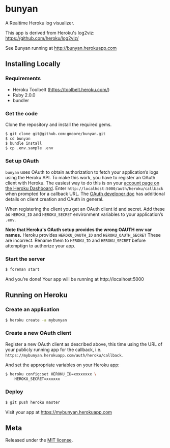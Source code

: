 # bunyan

A Realtime Heroku log visualizer.

This app is derived from Heroku's log2viz: https://github.com/heroku/log2viz/

See Bunyan running at http://bunyan.herokuapp.com

## Installing Locally

### Requirements

* Heroku Toolbelt (https://toolbelt.heroku.com/)
* Ruby 2.0.0
* bundler

### Get the code

Clone the repository and install the required gems.

```bash
$ git clone git@github.com:gmoore/bunyan.git
$ cd bunyan
$ bundle install
$ cp .env.sample .env
```

### Set up OAuth

`bunyan` uses OAuth to obtain authorization to fetch your application’s logs using the Heroku API. To make this work, you have to register an OAuth client with Heroku. The easiest way to do this is on your [account page on the Heroku Dashboard](https://dashboard.heroku.com/account). Enter `http://localhost:5000/auth/heroku/callback` when prompted for a callback URL. The [OAuth developer doc](devcenter.heroku.com/articles/oauth?preview=1) has additional details on client creation and OAuth in general.

When registering the client you get an OAuth client id and secret. Add these as `HEROKU_ID` and `HEROKU_SECRET` environment variables to your application’s `.env`.

**Note that Heroku's OAuth setup provides the wrong OAUTH env var names.** Heroku provides `HEROKU_OAUTH_ID` and `HEROKU_OAUTH_SECRET` These are incorrect. Rename them to `HEROKU_ID` and `HEROKU_SECRET` before attemptign to authorize your app.

### Start the server

```bash
$ foreman start
```

And you’re done! Your app will be running at http://localhost:5000

## Running on Heroku

### Create an application

```bash
$ heroku create -a mybunyan
```

### Create a new OAuth client

Register a new OAuth client as described above, this time using the URL of your publicly running app for the callback, i.e. `https://mybunyan.herokuapp.com/auth/heroku/callback`.

And set the appropriate variables on your Heroku app:

```bash
$ heroku config:set HEROKU_ID=xxxxxxxx \
	HEROKU_SECRET=xxxxxx 
```

### Deploy

```bash
$ git push heroku master
```

Visit your app at https://mybunyan.herokuapp.com

## Meta

Released under the [MIT license](http://www.opensource.org/licenses/mit-license.php).
